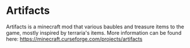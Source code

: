 # Artifacts
Artifacts is a minecraft mod that various baubles and treasure items to the game, mostly inspired by terraria's items. 
More information can be found here:
https://minecraft.curseforge.com/projects/artifacts
